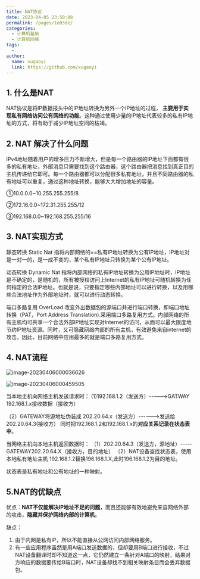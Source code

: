 ```yaml
---
title: NAT协议
date: 2023-04-05 23:50:08
permalink: /pages/1e03de/
categories:
  - 计算机基础
  - 计算机网络
tags:
  - 
author: 
  name: xugaoyi
  link: https://github.com/xugaoyi
---
```





## 1. 什么是NAT

NAT协议是将IP数据报头中的IP地址转换为另外一个IP地址的过程， **主要用于实现私有网络访问公有网络的功能**。这种通过使用少量的IP地址代表较多的私有IP地址的方式，将有助于减少IP地址空间的枯竭。



## 2. NAT 解决了什么问题

IPv4地址随着用户的增多压力不断增大，但是每一个路由器的IP地址下面都有很多的私有地址，外部消息只需要找到这个路由器，这个路由器把消息找到真正目的主机传递给它即可。每一个路由器都可以分配很多私有地址，并且不同路由器的私有地址可以重复，通过这种地址转换，能够大大增加地址的容量。

①10.0.0.0~10.255.255.255/8

②172.16.0.0~172.31.255.255/12

③192.168.0.0~192.168.255.255/16



## 3. NAT实现方式

静态转换 Static Nat
指将内部网络的==私有IP地址转换为公有IP地址，IP地址对是一对一的，是一成不变的，某个私有IP地址只转换为某个公有IP地址。

动态转换 Dynamic Nat
指将内部网络的私有IP地址转换为公用IP地址时，IP地址是不确定的，是随机的，所有被授权访问上Internet的私有IP地址可随机转换为任何指定的合法IP地址。也就是说，只要指定哪些内部地址可以进行转换，以及用哪些合法地址作为外部地址时，就可以进行动态转换。

端口多路复用 OverLoad
改变外出数据包的源端口并进行端口转换，即端口地址转换（PAT，Port Address Translation).采用端口多路复用方式。内部网络的所有主机均可共享一个合法外部IP地址实现对Internet的访问，从而可以最大限度地节约IP地址资源。同时，又可隐藏网络内部的所有主机，有效避免来自internet的攻击。因此，目前网络中应用最多的就是端口多路复用方式。





## 4. NAT流程

![image-20230406000036626](https://2290653824-github-io.oss-cn-hangzhou.aliyuncs.com/undefinedimage-20230406000036626.png)



![image-20230406000459505](https://2290653824-github-io.oss-cn-hangzhou.aliyuncs.com/undefinedimage-20230406000459505.png)



当本地主机向网络主机发送请求时：
(1)192.168.1.2（发送方）----->GATWAY 192.168.1.x接收数据（接收方）

（2）GATEWAY将源地址伪装成 202.20.64.x（发送方）------>发送给202.20.64.3(接收方）
同时把192.168.1.2和192.168.1.x的**对应关系记录在状态表中**。

当网络主机向本地主机返回数据时：
（1）202.20.64.3（发送方，源地址）-----GATEWAY202.20.64.X（接收方，目的地址）
（2）NAT设备查找状态表，使用本地私有地址主机 192.168.1.2替换196.168.1.X,此时196.168.1.2为目的地址。

状态表是私有地址和公有地址的一种映射。

## 5.NAT的优缺点

优点：**NAT不仅能解决IP地址不足的问题**，而且还能够有效地避免来自网络外部的攻击，**隐藏并保护网络内部的计算机**。

缺点：

1. 由于内网是私有IP，所以不能直接从公网访问内部网络服务。
2. 有一些应用程序虽然是用A端口发送数据的，但却要用B端口进行接收，不过NAT设备翻译时却不知道这一点，它仍然建立一条针对A端口的映射，结果对方响应的数据要传给B端口时，NAT设备却找不到相关映射条目而会丢弃数据包。